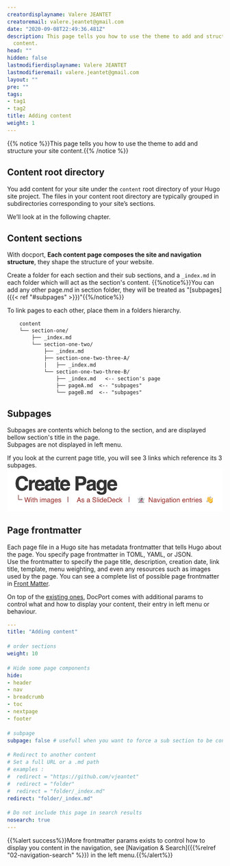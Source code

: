 ```yaml
---
creatordisplayname: Valere JEANTET
creatoremail: valere.jeantet@gmail.com
date: "2020-09-08T22:49:36.481Z"
description: This page tells you how to use the theme to add and structure your site
  content.
head: ""
hidden: false
lastmodifierdisplayname: Valere JEANTET
lastmodifieremail: valere.jeantet@gmail.com
layout: ""
pre: ""
tags:
- tag1
- tag2
title: Adding content
weight: 1
---
```

{{% notice %}}This page tells you how to use the theme to add and structure your site content.{{% /notice %}}

## Content root directory

You add content for your site under the `content` root directory of your Hugo site project. 
The files in your content root directory are typically grouped in subdirectories corresponding to your site’s sections.

We’ll look at in the following chapter.

## Content sections

With docport, **Each content page composes the site and navigation structure**, they shape the structure of your website.

Create a folder for each section and their sub sections, and a `_index.md` in each folder which will act as the section's content.
{{%notice%}}You can add any other page.md in section folder, they will be treated as "[subpages]({{< ref "#subpages" >}})"{{%/notice%}}

To link pages to each other, place them in a folders hierarchy.

```text
	content
	└── section-one/			
	    ├── _index.md
	    └── section-one-two/ 	
	        ├── _index.md 		
	        ├── section-one-two-three-A/	
	        │   ├── _index.md
	        └── section-one-two-three-B/ 	
	            ├── _index.md 	<-- section's page 
	            ├── pageA.md  <-- "subpages"
	            └── pageB.md  <-- "subpages"
```

## Subpages

Subpages are contents which belong to the section, and are displayed bellow section's title in the page. \
Subpages are not displayed in left menu.

If you look at the current page title, you will see 3 links which reference its 3 subpages.
![](subpages.png?height=60px&classes=border,shadow)

## Page frontmatter

Each page file in a Hugo site has metadata frontmatter that tells Hugo about the page. You specify page frontmatter in TOML, YAML, or JSON. \
Use the frontmatter to specify the page title, description, creation date, link title, template, menu weighting, and even any resources such as images used by the page. You can see a complete list of possible page frontmatter in [Front Matter](https://gohugo.io/content-management/front-matter/).

On top of the [existing ones](https://gohugo.io/content-management/front-matter/), DocPort comes with additional params to control what and how to display your content, their entry in left menu or behaviour.

```yaml
---
title: "Adding content"

# order sections
weight: 10 

# Hide some page components
hide:
- header
- nav
- breadcrumb
- toc
- nextpage
- footer

# subpage
subpage: false # usefull when you want to force a sub section to be considered as a subpage

# Redirect to another content
# Set a full URL or a .md path
# examples : 
#  redirect = "https://github.com/vjeantet" 
#  redirect = "folder" 
#  redirect = "folder/_index.md" 
redirect: "folder/_index.md"

# Do not include this page in search results
nosearch: true
---
```

{{%alert success%}}More frontmatter params exists to control how to display you content in the navigation, see [Navigation & Search]({{%relref "02-navigation-search" %}}) in the left menu.{{%/alert%}}